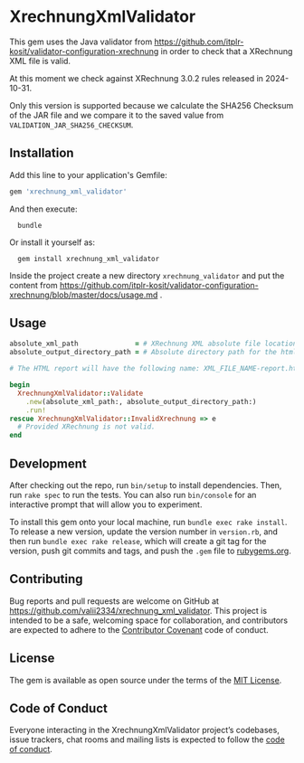 # XrechnungXmlValidator

This gem uses the Java validator from https://github.com/itplr-kosit/validator-configuration-xrechnung
in order to check that a XRechnung XML file is valid.

At this moment we check against XRechnung 3.0.2 rules released in 2024-10-31.

Only this version is supported because we calculate the SHA256 Checksum of the JAR file
and we compare it to the saved value from `VALIDATION_JAR_SHA256_CHECKSUM`.

## Installation

Add this line to your application's Gemfile:

```ruby
gem 'xrechnung_xml_validator'
```

And then execute:

```
  bundle
```

Or install it yourself as:

```
  gem install xrechnung_xml_validator
```

Inside the project create a new directory `xrechnung_validator` and put the content
from https://github.com/itplr-kosit/validator-configuration-xrechnung/blob/master/docs/usage.md .

## Usage

```ruby
absolute_xml_path              = # XRechnung XML absolute file location
absolute_output_directory_path = # Absolute directory path for the html report

# The HTML report will have the following name: XML_FILE_NAME-report.html

begin
  XrechnungXmlValidator::Validate
    .new(absolute_xml_path:, absolute_output_directory_path:)
    .run!
rescue XrechnungXmlValidator::InvalidXrechnung => e
  # Provided XRechnung is not valid.
end

```

## Development

After checking out the repo, run `bin/setup` to install dependencies. Then, run `rake spec` to run the tests. You can also run `bin/console` for an interactive prompt that will allow you to experiment.

To install this gem onto your local machine, run `bundle exec rake install`. To release a new version, update the version number in `version.rb`, and then run `bundle exec rake release`, which will create a git tag for the version, push git commits and tags, and push the `.gem` file to [rubygems.org](https://rubygems.org).

## Contributing

Bug reports and pull requests are welcome on GitHub at https://github.com/valii2334/xrechnung_xml_validator. This project is intended to be a safe, welcoming space for collaboration, and contributors are expected to adhere to the [Contributor Covenant](http://contributor-covenant.org) code of conduct.

## License

The gem is available as open source under the terms of the [MIT License](https://opensource.org/licenses/MIT).

## Code of Conduct

Everyone interacting in the XrechnungXmlValidator project’s codebases, issue trackers, chat rooms and mailing lists is expected to follow the [code of conduct](https://github.com/[USERNAME]/xrechnung_xml_validator/blob/master/CODE_OF_CONDUCT.md).
